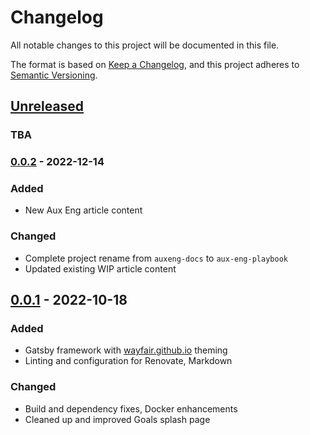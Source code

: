# Changelog

All notable changes to this project will be documented in this file.

The format is based on [Keep a Changelog](https://keepachangelog.com/en/1.0.0/),
and this project adheres to [Semantic
Versioning](https://semver.org/spec/v2.0.0.html).

## [Unreleased]

### TBA

### [0.0.2] - 2022-12-14

### Added

- New Aux Eng article content

### Changed

- Complete project rename from `auxeng-docs` to `aux-eng-playbook`
- Updated existing WIP article content

## [0.0.1] - 2022-10-18

### Added

- Gatsby framework with [wayfair.github.io](https://wayfair.github.io) theming
- Linting and configuration for Renovate, Markdown

### Changed

- Build and dependency fixes, Docker enhancements
- Cleaned up and improved Goals splash page

[unreleased]:
    https://github.com/wayfair-incubator/aux-eng-playbook/compare/v0.0.2...HEAD
[0.0.2]:
    https://github.com/wayfair-incubator/aux-eng-playbook/releases/tag/v0.0.2
[0.0.1]:
    https://github.com/wayfair-incubator/aux-eng-playbook/releases/tag/v0.0.1
